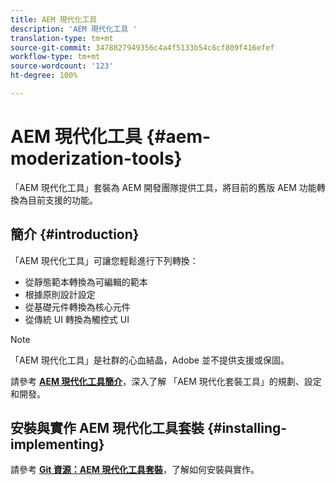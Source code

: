 ```yaml
---
title: AEM 現代化工具
description: 'AEM 現代化工具 '
translation-type: tm+mt
source-git-commit: 3478827949356c4a4f5133b54c6cf809f416efef
workflow-type: tm+mt
source-wordcount: '123'
ht-degree: 100%

---
```



# AEM 現代化工具 {#aem-moderization-tools}

「AEM 現代化工具」套裝為 AEM 開發團隊提供工具，將目前的舊版 AEM 功能轉換為目前支援的功能。


## 簡介 {#introduction}

「AEM 現代化工具」可讓您輕鬆進行下列轉換：

* 從靜態範本轉換為可編輯的範本
* 根據原則設計設定
* 從基礎元件轉換為核心元件
* 從傳統 UI 轉換為觸控式 UI

>[!NOTE]
>「AEM 現代化工具」是社群的心血結晶，Adobe 並不提供支援或保固。

請參考 **[AEM 現代化工具簡介](https://opensource.adobe.com/aem-modernize-tools/)**，深入了解 「AEM 現代化套裝工具」的規劃、設定和開發。

## 安裝與實作 AEM 現代化工具套裝 {#installing-implementing}

請參考 **[Git 資源：AEM 現代化工具套裝](https://github.com/adobe/aem-modernize-tools)**，了解如何安裝與實作。

